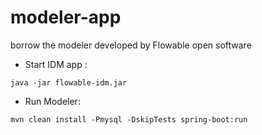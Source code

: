 # modeler-app
borrow the modeler developed by Flowable open software
- Start IDM app : 
```
java -jar flowable-idm.jar
```

- Run Modeler:
```
mvn clean install -Pmysql -DskipTests spring-boot:run
```
